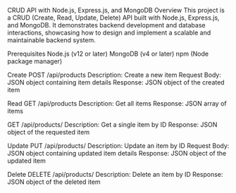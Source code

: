 CRUD API with Node.js, Express.js, and MongoDB
Overview
This project is a CRUD (Create, Read, Update, Delete) API built with Node.js, Express.js, and MongoDB. 
It demonstrates backend development and database interactions, showcasing how to design and implement a scalable and maintainable backend system.

Prerequisites
Node.js (v12 or later)
MongoDB (v4 or later)
npm (Node package manager)

Create
POST /api/products
Description: Create a new item
Request Body: JSON object containing item details
Response: JSON object of the created item

Read
GET /api/products
Description: Get all items
Response: JSON array of items

GET /api/products/
Description: Get a single item by ID
Response: JSON object of the requested item

Update
PUT /api/products/
Description: Update an item by ID
Request Body: JSON object containing updated item details
Response: JSON object of the updated item

Delete
DELETE /api/products/
Description: Delete an item by ID
Response: JSON object of the deleted item
